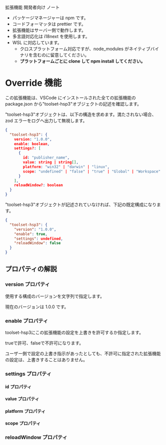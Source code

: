 拡張機能 開発者向け ノート

- パッケージマネージャーは npm です。
- コードフォーマッタは prettier です。
- 拡張機能はサーバー側で動作します。
- 多言語対応化は i18next を使用します。
- WSL に対応しています。
  - クロスプラットフォーム対応ですが、node_modules がネイティブバイナリを含むのに留意してください。
  - **プラットフォームごとに clone して npm install してください。**

# Override 機能

この拡張機能は、VSCode にインストールされた全ての拡張機能の package.json から"toolset-hsp3"オブジェクトの記述を確認します。

"toolset-hsp3"オブジェクトは、以下の構造を求めます。満たされない場合、zod エラーをログへ出力して無視します。

```json
{
  "toolset-hsp3": {
    version: "1.0.0",
    enable: boolean,
    settings?: [
      {
        id: "publisher_name",
        value: string | string[],
        platform: "win32" | "darwin" | "linux",
        scope: "undefined" | "false" | "true" | "Global" | "Workspace" | "WorkspaceFolder"
      }
    ],
    reloadWindow?: boolean
  }
}
```

"toolset-hsp3"オブジェクトが記述されていなければ、下記の既定構成になります。

```json
{
  "toolset-hsp3": {
    "version": "1.0.0",
    "enable": true,
    "settings": undefined,
    "reloadWindow": false
  }
}
```

## プロパティの解説

### version プロパティ

使用する構成のバージョンを文字列で指定します。

現在のバージョンは 1.0.0 です。

### enable プロパティ

toolset-hsp3にこの拡張機能の設定を上書きを許可するか指定します。

trueで許可、falseで不許可になります。

ユーザー側で設定の上書き指示があったとしても、不許可に指定された拡張機能の設定は、上書きすることはありません。

### settings プロパティ

#### id プロパティ
#### value プロパティ
#### platform プロパティ
#### scope プロパティ

### reloadWindow プロパティ
